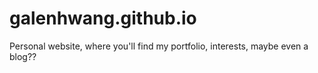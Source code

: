 # galenhwang.github.io
Personal website, where you'll find my portfolio, interests, maybe even a blog??
